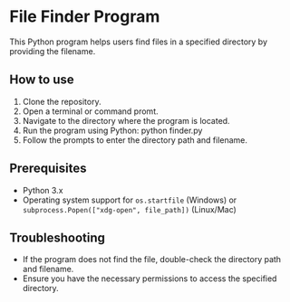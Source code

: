 # File Finder Program

This Python program helps users find files in a specified directory by providing the filename.

## How to use
1. Clone the repository.
2. Open a terminal or command promt.
3. Navigate to the directory where the program is located.
4. Run the program using Python: python finder.py
5. Follow the prompts to enter the directory path and filename. 



## Prerequisites

- Python 3.x
- Operating system support for `os.startfile` (Windows) or `subprocess.Popen(["xdg-open", file_path])` (Linux/Mac)

## Troubleshooting

- If the program does not find the file, double-check the directory path and filename.
- Ensure you have the necessary permissions to access the specified directory.
